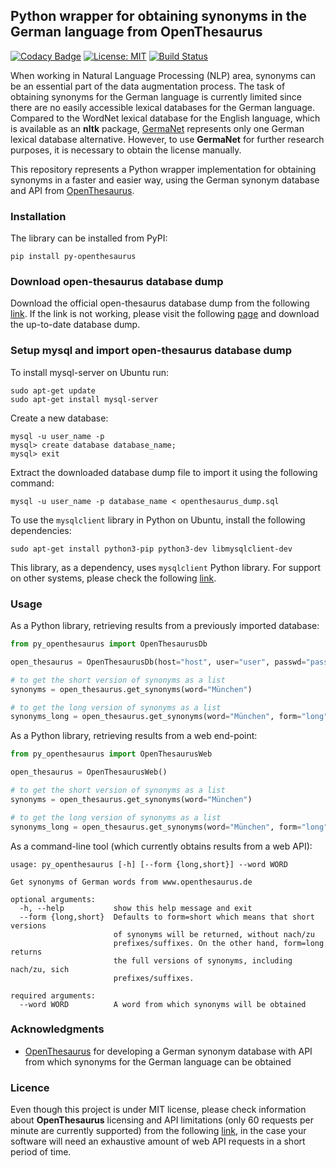 ## Python wrapper for obtaining synonyms in the German language from OpenThesaurus

[![Codacy Badge](https://api.codacy.com/project/badge/Grade/2a302faa81aa41ed8647d917c268f5cd)](https://www.codacy.com?utm_source=github.com&amp;utm_medium=referral&amp;utm_content=Aid91/py_openthesaurus&amp;utm_campaign=Badge_Grade)
[![License: MIT](https://img.shields.io/badge/License-MIT-green.svg)](https://opensource.org/licenses/MIT)
[![Build Status](https://travis-ci.org/Aid91/py_openthesaurus.svg?branch=master)](https://travis-ci.org/Aid91/py_openthesaurus)

When working in Natural Language Processing (NLP) area, synonyms can be an essential part of the data augmentation process. The task of obtaining synonyms for the German language is currently limited since there are no easily accessible lexical databases for the German language. Compared to the WordNet
lexical database for the English language, which is available as an **nltk** package,  [GermaNet](http://www.sfs.uni-tuebingen.de/GermaNet/) represents only one German lexical database alternative. However, to use **GermaNet** for further research purposes, it is necessary to obtain the license manually. 

This repository represents a Python wrapper implementation for obtaining synonyms in a faster and easier way, using the German synonym database and API from [OpenThesaurus](https://www.openthesaurus.de/).

### Installation

The library can be installed from PyPI:

```pip install py-openthesaurus```

### Download open-thesaurus database dump

Download the official open-thesaurus database dump from the following [link](https://www.openthesaurus.de/export/openthesaurus_dump.tar.bz2).
If the link is not working, please visit the following [page](https://www.openthesaurus.de/about/download) and download the up-to-date database dump.

### Setup mysql and import open-thesaurus database dump

To install mysql-server on Ubuntu run:

```console
sudo apt-get update
sudo apt-get install mysql-server
```

Create a new database:

```console
mysql -u user_name -p
mysql> create database database_name;
mysql> exit
```

Extract the downloaded database dump file to import it using the following command:

```console
mysql -u user_name -p database_name < openthesaurus_dump.sql
```

To use the `mysqlclient` library in Python on Ubuntu, install the following dependencies:

```console
sudo apt-get install python3-pip python3-dev libmysqlclient-dev
```

This library, as a dependency, uses `mysqlclient` Python library. For support on other systems, please check the following [link](https://stackoverflow.com/questions/25865270/how-to-install-python-mysqldb-module-using-pip?answertab=votes#tab-top).

### Usage

As a Python library, retrieving results from a previously imported database:

```python
from py_openthesaurus import OpenThesaurusDb

open_thesaurus = OpenThesaurusDb(host="host", user="user", passwd="passwd", db_name="database_name")

# to get the short version of synonyms as a list
synonyms = open_thesaurus.get_synonyms(word="München")

# to get the long version of synonyms as a list
synonyms_long = open_thesaurus.get_synonyms(word="München", form="long")
```

As a Python library, retrieving results from a web end-point:

```python
from py_openthesaurus import OpenThesaurusWeb

open_thesaurus = OpenThesaurusWeb()

# to get the short version of synonyms as a list
synonyms = open_thesaurus.get_synonyms(word="München")

# to get the long version of synonyms as a list
synonyms_long = open_thesaurus.get_synonyms(word="München", form="long")
```

As a command-line tool (which currently obtains results from a web API):

```console
usage: py_openthesaurus [-h] [--form {long,short}] --word WORD

Get synonyms of German words from www.openthesaurus.de

optional arguments:
  -h, --help           show this help message and exit
  --form {long,short}  Defaults to form=short which means that short versions
                       of synonyms will be returned, without nach/zu
                       prefixes/suffixes. On the other hand, form=long returns
                       the full versions of synonyms, including nach/zu, sich
                       prefixes/suffixes.

required arguments:
  --word WORD          A word from which synonyms will be obtained

```

### Acknowledgments

* [OpenThesaurus](https://www.openthesaurus.de/) for developing a German synonym database with API from which synonyms for the German language can be obtained

### Licence

Even though this project is under MIT license, please check information about **OpenThesaurus** licensing and API limitations (only 60 requests per minute are currently supported) from the following [link](https://www.openthesaurus.de/about/api), in the case your software will need an exhaustive amount of web API requests in a short period of time. 
